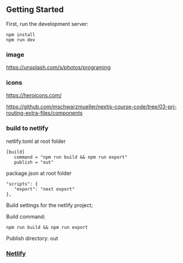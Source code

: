 ## Getting Started

First, run the development server:

```
npm install
npm run dev
```

### image

https://unsplash.com/s/photos/programing

### icons

https://heroicons.com/

https://github.com/mschwarzmueller/nextjs-course-code/tree/03-prj-routing-extra-files/components

### build to netlify

netlify.toml at root folder

```
[build]
   command = "npm run build && npm run export"
   publish = "out"

```

package.json at root folder

```
"scripts": {
   "export": "next export"
},
```

Build settings for the netlify project;

Build command:

```
npm run build && npm run export
```

Publish directory: out

### [Netlify](https://nextjsmax-filebaserouting.netlify.app/)
